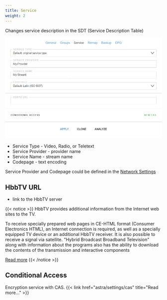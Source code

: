 ```yaml
---
title: Service
weight: 2
---
```


Changes service description in the SDT (Service Description Table)

![Service Options](form.png)

- Service Type - Video, Radio, or Teletext
- Service Provider - provider name
- Service Name - stream name
- Codepage - text encoding

Service Provider and Codepage could be defined in the [Network Settings]()

## HbbTV URL

- link to the HbbTV server

{{< notice >}}
HbbTV provides additional information from the Internet web sites to the TV.

To receive specially prepared web pages in CE-HTML format (Consumer Electronics HTML),
an Internet connection is required, as well as a specially equipped TV device or
an additional HbbTV receiver. It is also possible to receive a signal via satellite.
"Hybrid Broadcast Broadband Television" along with information about the programs also
has the ability to download the contents of the transmission and interactive components

[Read more](https://en.wikipedia.org/wiki/Hybrid_Broadcast_Broadband_TV)
{{< /notice >}}

## Conditional Access

Encryption service with CAS. {{< link href="astra/settings/cas" title="Read more..." >}}
